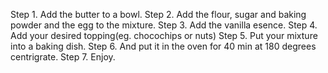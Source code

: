 Step 1. Add the butter to a bowl.
Step 2. Add the flour, sugar and baking powder and the egg to the mixture.
Step 3. Add the vanilla esence.
Step 4. Add your desired topping(eg. chocochips or nuts)
Step 5. Put your mixture into a baking dish.
Step 6. And put it in the oven for 40 min at 180 degrees centrigrate.
Step 7. Enjoy. 